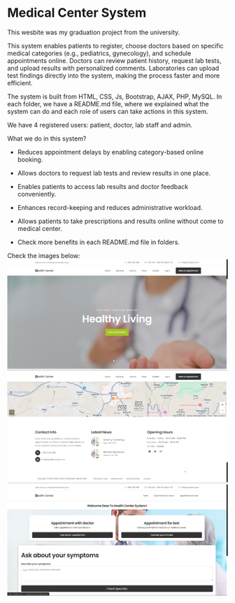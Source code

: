 # Medical Center System
This wesbite was my graduation project from the university. 

This system enables patients to register, choose doctors based on specific medical 
categories (e.g., pediatrics, gynecology), and schedule appointments online. 
Doctors can review patient history, request lab tests, and upload results with 
personalized comments. Laboratories can upload test findings directly into the 
system, making the process faster and more efficient.

The system is built from HTML, CSS, Js, Bootstrap, AJAX, PHP, MySQL.
In each folder, we have a README.md file, where we explained what the system can do and each role of users can take actions in this system. 

We have 4 registered users: patient, doctor, lab staff and admin.

What we do in this system?

* Reduces appointment delays by enabling category-based online booking.
  
* Allows doctors to request lab tests and review results in one place.
  
* Enables patients to access lab results and doctor feedback conveniently.
  
* Enhances record-keeping and reduces administrative workload.

* Allows patients to take prescriptions and results online without come to medical center.

* Check more benefits in each README.md file in folders.

Check the images below:
![Website Preview](images/medicalcenter.png)
![Website Preview](images/medicalcenter2.png)
![Website Preview](images/app.png)
